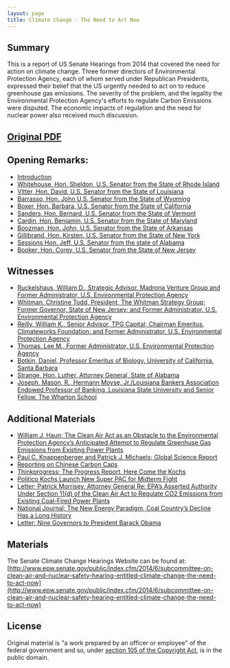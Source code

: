 ```yaml
---
layout: page
title: Climate Change - The Need to Act Now
---
```


## Summary

This is a report of US Senate Hearings from 2014 that covered the need for action on climate change. Three former directors of Environmental Protection Agency, each of whom served under Republican Presidents, expressed their belief that the US urgently needed to act on to reduce greenhouse gas emissions. The severity of the problem, and the legality the Environmental Protection Agency's efforts to regulate Carbon Emissions were disputed. The economic impacts of regulation and the need for nuclear power also received much discussion.

## [Original PDF](https://www.gpo.gov/fdsys/pkg/CHRG-113shrg98181/pdf/CHRG-113shrg98181.pdf)

## Opening Remarks:
  * [Introduction](/iraq-inquiry/pages/vol-1-introduction)
  * [Whitehouse, Hon. Sheldon, U.S. Senator from the State of Rhode Island](climate-action-us-senate-2014/pages/opening-whitehouse)
  * [Vitter, Hon. David, U.S. Senator from the State of Louisiana](/pages/opening-vitter)
  * [Barrasso, Hon. John U.S. Senator from the State of Wyoming](/pages/opening-barasso)
  * [Boxer, Hon. Barbara, U.S. Senator from the State of California](/pages/opening-boxer)  
  * [Sanders, Hon. Bernard, U.S. Senator from the State of Vermont](/pages/opening-sanders)
  * [Cardin, Hon. Benjamin, U.S. Senator from the State of Maryland](/pages/opening-cardin)
  * [Boozman, Hon. John, U.S. Senator from the State of Arkansas](/pages/opening-boozman)
  * [Gillibrand, Hon. Kirsten, U.S. Senator from the State of New York](/pages/opening-gillibrand)
  * [Sessions Hon. Jeff, U.S. Senator from the state of Alabama](/pages/opening-sessions)
  * [Booker, Hon. Corey, U.S. Senator from the State of New Jersey](/pages/opening-inhofe)

## Witnesses
  * [Ruckelshaus, William D., Strategic Advisor, Madrona Venture Group and Former Administrator, U.S. Environmental Protection Agency](/pages/witnesses-ruckelshaus)
  * [Whitman, Christine Todd, President, The Whitman Strategy Group; Former Governor, State of New Jersey; and Former Administrator, U.S. Environmental Protection Agency](/pages/witnesses-whitman)
  * [Reilly, William K., Senior Advisor, TPG Capital; Chairman Emeritus, Climateworks Foundation; and Former Administrator, U.S. Environmental Protection Agency](/pages/witnesses-reilly)
  * [Thomas, Lee M., Former Administrator, U.S. Environmental Protection Agency](/pages/witnesses-thomas)
  * [Botkin, Daniel, Professor Emeritus of Biology, University of California, Santa Barbara](/pages/witnesses-botkin)
  * [Strange, Hon. Luther, Attorney General, State of Alabama](/pages/witnesses-strange)
  * [Joseph, Mason, R., Hermann Moyse, Jr./Louisiana Bankers Association Endowed Professor of Banking, Louisiana State University and Senior Fellow, The Wharton School](/pages/witnesses-mason)

## Additional Materials
  * [William J. Haun; The Clean Air Act as an Obstacle to the Environmental Protection Agency’s Anticipated Attempt to Regulate Greenhuse Gas Emissions from Existing Power Plants](/pages/materials-haun)
  * [Paul C. Knappenberger and Patrick J. Michaels; Global Science Report](/pages/materials-knappenberger-epa-math)
  * [Reporting on Chinese Carbon Caps](/pages/materials-chinese-carbon-cap)
  * [Thinkprogress; The Progress Report, Here Come the Kochs](/pages/materials-thinkprogress-kochs)    
  * [Politico Kochs Launch New Super PAC for Midterm Fight](/pages/materials-politico-kochs)
  * [Letter; Patrick Morrisey, Attorney General Re: EPA’s Asserted Authority Under Section 11(d) of the Clean Air Act to Regulate CO2 Emissions from Existing Coal-Fired Power Plants](/pages/materials-morrisey)
  * [National Journal; The New Energy Paradigm, Coal Country’s Decline Has a Long History](/pages/materials-coal-country)
  * [Letter; Nine Governors to President Barack Obama](/pages/materials-governors-letter)

## Materials

The Senate Climate Change Hearings Website can be found at: [http://www.epw.senate.gov/public/index.cfm/2014/6/subcommittee-on-clean-air-and-nuclear-safety-hearing-entitled-climate-change-the-need-to-act-now](http://www.epw.senate.gov/public/index.cfm/2014/6/subcommittee-on-clean-air-and-nuclear-safety-hearing-entitled-climate-change-the-need-to-act-now) 

## License

Original material is "a work prepared by an officer or employee" of the federal government and so, under [section 105 of the Copyright Act](https://www.law.cornell.edu/uscode/text/17/105), is in the public domain.